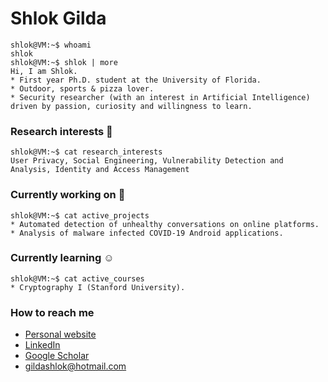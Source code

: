 # Shlok Gilda
```console
shlok@VM:~$ whoami
shlok
shlok@VM:~$ shlok | more
Hi, I am Shlok.
* First year Ph.D. student at the University of Florida.
* Outdoor, sports & pizza lover.
* Security researcher (with an interest in Artificial Intelligence) driven by passion, curiosity and willingness to learn.
```

### Research interests  :space_invader: 
```console
shlok@VM:~$ cat research_interests
User Privacy, Social Engineering, Vulnerability Detection and Analysis, Identity and Access Management
```

### Currently working on :ghost:
```console
shlok@VM:~$ cat active_projects
* Automated detection of unhealthy conversations on online platforms.
* Analysis of malware infected COVID-19 Android applications.
```

### Currently learning :relaxed:
```console
shlok@VM:~$ cat active_courses
* Cryptography I (Stanford University).
```

### How to reach me
* [Personal website](https://shlokgilda.github.io/)
* [LinkedIn](https://www.linkedin.com/in/shlok-gilda/)
* [Google Scholar](https://scholar.google.com/citations?user=ZJ-NR-sAAAAJ&hl=en)
* gildashlok@hotmail.com